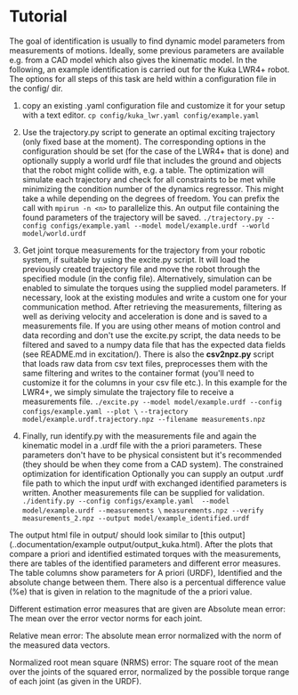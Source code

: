 # Tutorial

The goal of identification is usually to find dynamic model parameters from measurements of motions. Ideally, some previous parameters are available e.g. from a CAD model which also gives the kinematic model. In the following, an example identification is carried out for the Kuka LWR4+ robot. The options for all steps of this task are held within a configuration file in the config/ dir.

1. copy an existing .yaml configuration file and customize it for your setup with a text editor.
`cp config/kuka_lwr.yaml config/example.yaml`

2. Use the trajectory.py script to generate an optimal exciting trajectory (only fixed base at the moment). The corresponding options in the configuration should be set (for the case of the LWR4+ that is done) and optionally supply a world urdf file that includes the ground and objects that the robot might collide with, e.g. a table. The optimization will simulate each trajectory and check for all constraints to be met while minimizing the condition number of the dynamics regressor. This might take a while depending on the degrees of freedom. You can prefix the call with `mpirun -n <n>` to parallelize this. An output file containing the found parameters of the trajectory will be saved.
`./trajectory.py --config configs/example.yaml --model model/example.urdf --world model/world.urdf`

3. Get joint torque measurements for the trajectory from your robotic system, if suitable by using the excite.py script. It will load the previously created trajectory file and move the robot through the specified module (in the config file). Alternatively, simulation can be enabled to simulate the torques using the supplied model parameters. If necessary, look at the existing modules and write a custom one for your communication method. After retrieving the measurements, filtering as well as deriving velocity and acceleration is done and is saved to a measurements file. If you are using other means of motion control and data recording and don't use the excite.py script, the data needs to be filtered and saved to a numpy data file that has the expected data fields (see README.md in excitation/). There is also the **csv2npz.py** script that loads raw data from csv text files, preprocesses them with the same filtering and writes to the container format (you'll need to customize it for the columns in your csv file etc.).
In this example for the LWR4+, we simply simulate the trajectory file to receive a measurements file.
`./excite.py --model model/example.urdf --config configs/example.yaml --plot \`
`--trajectory model/example.urdf.trajectory.npz --filename measurements.npz`

4. Finally, run identify.py with the measurements file and again the
  kinematic model in a .urdf file with the a priori parameters. These parameters don't have to be physical consistent but it's recommended (they should be when they come from a CAD system). The constrained optimization for identification Optionally you can supply an output .urdf file path to which the input urdf with exchanged
identified parameters is written. Another measurements file can be supplied for validation.
`./identify.py --config configs/example.yaml  --model model/example.urdf --measurements \`
`measurements.npz --verify measurements_2.npz --output model/example_identified.urdf`

The output html file in output/ should look similar to [this output](..documentation/example output/output_kuka.html).
After the plots that compare a priori and identified estimated torques with the measurements, there are tables of the identified parameters and different error measures.
The table columns show parameters for A priori (URDF), Identified and the absolute change between them. There also is a percentual difference value (%e) that is given in relation to the magnitude of the a priori value.

Different estimation error measures that are given are
Absolute mean error:
The mean over the error vector norms for each joint.

Relative mean error: 
The absolute mean error normalized with the norm of the measured data vectors.

Normalized root mean square (NRMS) error:
The square root of the mean over the joints of the squared error, normalized by the possible torque range of each joint (as given in the URDF).
